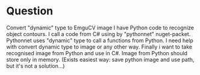 # Question
Convert "dynamic" type to EmguCV image
I have Python code to recognize object contours. I call a code from C# using by "pythonnet" nuget-packet. Pythonnet uses "dynamic" type to call a functions from Python. I need help with convert dynamic type to image or any other way. Finally i want to take recognised image from Python and use in C#. Image from Python should store only in memory. (Exists easiest way: save python image and use path, but it's not a solution...)
